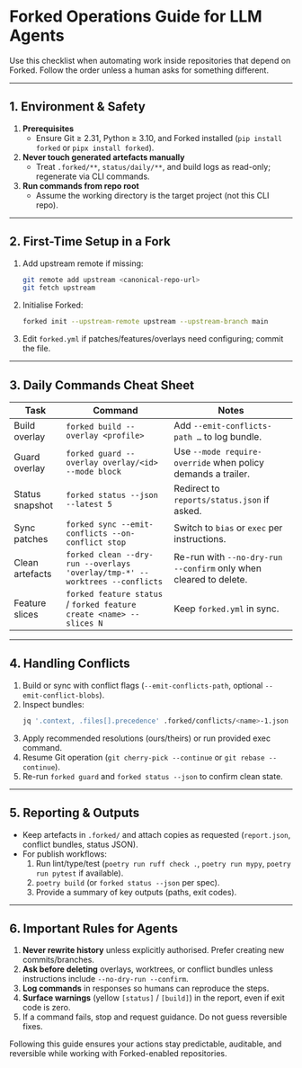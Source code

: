 # Forked Operations Guide for LLM Agents

Use this checklist when automating work inside repositories that depend on Forked. Follow the order unless a human asks for something different.

---

## 1. Environment & Safety
1. **Prerequisites**
   - Ensure Git ≥ 2.31, Python ≥ 3.10, and Forked installed (`pip install forked` or `pipx install forked`).
2. **Never touch generated artefacts manually**
   - Treat `.forked/**`, `status/daily/**`, and build logs as read-only; regenerate via CLI commands.
3. **Run commands from repo root**
   - Assume the working directory is the target project (not this CLI repo).

---

## 2. First-Time Setup in a Fork
1. Add upstream remote if missing:
   ```bash
   git remote add upstream <canonical-repo-url>
   git fetch upstream
   ```
2. Initialise Forked:
   ```bash
   forked init --upstream-remote upstream --upstream-branch main
   ```
3. Edit `forked.yml` if patches/features/overlays need configuring; commit the file.

---

## 3. Daily Commands Cheat Sheet
| Task | Command | Notes |
|------|---------|-------|
| Build overlay | `forked build --overlay <profile>` | Add `--emit-conflicts-path …` to log bundle. |
| Guard overlay | `forked guard --overlay overlay/<id> --mode block` | Use `--mode require-override` when policy demands a trailer. |
| Status snapshot | `forked status --json --latest 5` | Redirect to `reports/status.json` if asked. |
| Sync patches | `forked sync --emit-conflicts --on-conflict stop` | Switch to `bias` or `exec` per instructions. |
| Clean artefacts | `forked clean --dry-run --overlays 'overlay/tmp-*' --worktrees --conflicts` | Re-run with `--no-dry-run --confirm` only when cleared to delete. |
| Feature slices | `forked feature status` / `forked feature create <name> --slices N` | Keep `forked.yml` in sync. |

---

## 4. Handling Conflicts
1. Build or sync with conflict flags (`--emit-conflicts-path`, optional `--emit-conflict-blobs`).
2. Inspect bundles:
   ```bash
   jq '.context, .files[].precedence' .forked/conflicts/<name>-1.json
   ```
3. Apply recommended resolutions (ours/theirs) or run provided exec command.
4. Resume Git operation (`git cherry-pick --continue` or `git rebase --continue`).
5. Re-run `forked guard` and `forked status --json` to confirm clean state.

---

## 5. Reporting & Outputs
- Keep artefacts in `.forked/` and attach copies as requested (`report.json`, conflict bundles, status JSON).
- For publish workflows:
  1. Run lint/type/test (`poetry run ruff check .`, `poetry run mypy`, `poetry run pytest` if available).
  2. `poetry build` (or `forked status --json` per spec).
  3. Provide a summary of key outputs (paths, exit codes).

---

## 6. Important Rules for Agents
1. **Never rewrite history** unless explicitly authorised. Prefer creating new commits/branches.
2. **Ask before deleting** overlays, worktrees, or conflict bundles unless instructions include `--no-dry-run --confirm`.
3. **Log commands** in responses so humans can reproduce the steps.
4. **Surface warnings** (yellow `[status]` / `[build]`) in the report, even if exit code is zero.
5. If a command fails, stop and request guidance. Do not guess reversible fixes.

Following this guide ensures your actions stay predictable, auditable, and reversible while working with Forked-enabled repositories.
